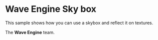 # Wave Engine Sky box

This sample shows how you can use a skybox and reflect it on textures. 
  

The **Wave Engine** team. 